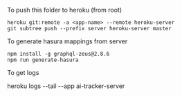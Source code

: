 To push this folder to heroku (from root)
```
heroku git:remote -a <app-name> --remote heroku-server
git subtree push --prefix server heroku-server master
```


To generate hasura mappings from server
```
npm install -g graphql-zeus@2.8.6
npm run generate-hasura
```

To get logs

heroku logs --tail --app ai-tracker-server